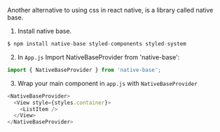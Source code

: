 Another alternative to using css in react native, is a library called native base.

1. Install native base.

```js
$ npm install native-base styled-components styled-system
```

2. In `App.js` Import NativeBaseProvider from 'native-base':

```js
import { NativeBaseProvider } from 'native-base';
```

3. Wrap your main component in `app.js` with `NativeBaseProvider`

```js
<NativeBaseProvider>
  <View style={styles.container}>
    <ListItem />
  </View>
</NativeBaseProvider>
```
